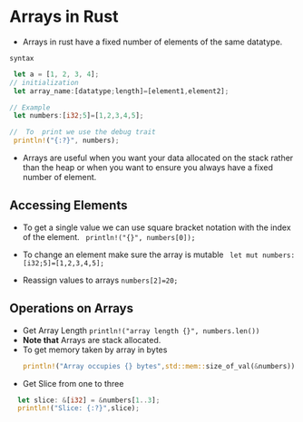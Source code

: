 # Arrays in Rust

- Arrays in rust have a fixed number of elements of the same datatype.

`syntax`

```rs
 let a = [1, 2, 3, 4];
// initialization
 let array_name:[datatype;length]=[element1,element2];

// Example
 let numbers:[i32;5]=[1,2,3,4,5];

//  To  print we use the debug trait
 println!("{:?}", numbers);

```

- Arrays are useful when you want your data allocated on the stack rather than the heap or when you want to ensure you always have a fixed number of element.

## Accessing Elements

- To get a single value we can use square bracket notation with the index of the element.
  ` println!("{}", numbers[0]);`

- To change an element make sure the array is mutable
  ` let mut numbers:[i32;5]=[1,2,3,4,5];`
- Reassign values to arrays
  `numbers[2]=20;`

## Operations on Arrays

- Get Array Length
  `println!("array length {}", numbers.len())`
- **Note that** Arrays are stack allocated.
- To get memory taken by array in bytes
  ```rs
  println!("Array occupies {} bytes",std::mem::size_of_val(&numbers));
  ```
- Get Slice from one to three

```rs
  let slice: &[i32] = &numbers[1..3];
  println!("Slice: {:?}",slice);
```
